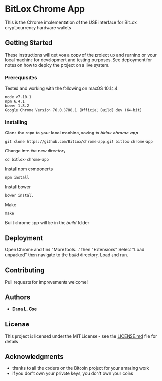 # BitLox Chrome App

This is the Chrome implementation of the USB interface for BitLox cryptocurrency hardware wallets

## Getting Started

These instructions will get you a copy of the project up and running on your local machine for development and testing purposes. See deployment for notes on how to deploy the project on a live system.

### Prerequisites

Tested and working with the following on macOS 10.14.4

```
node v7.10.1
npm 6.4.1
bower 1.8.2
Google Chrome Version 76.0.3788.1 (Official Build) dev (64-bit)
```

### Installing

Clone the repo to your local machine, saving to _bitlox-chrome-app_

```
git clone https://github.com/BitLox/chrome-app.git bitlox-chrome-app
```

Change into the new directory

```
cd bitlox-chrome-app
```

Install npm components

```
npm install
```

Install bower

```
bower install
```

Make

```
make
```

Built chrome app will be in the _build_ folder


## Deployment

Open Chrome and find "More tools..." then "Extensions"
Select "Load unpacked" then navigate to the _build_ directory. Load and run.

## Contributing

Pull requests for improvements welcome!

## Authors

* **Dana L. Coe** 


## License

This project is licensed under the MIT License - see the [LICENSE.md](LICENSE.md) file for details

## Acknowledgments

* thanks to all the coders on the Bitcoin project for your amazing work
* if you don't own your private keys, you don't own your coins